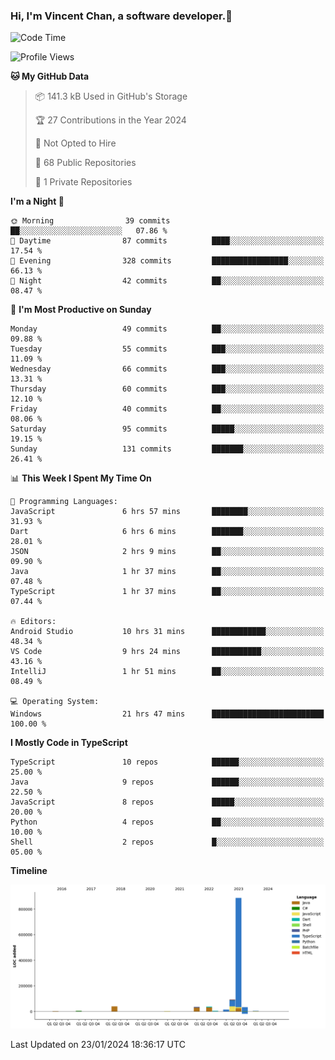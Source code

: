 ### Hi, I'm Vincent Chan, a software developer.👋

<!--
**hkvincent/hkvincent** is a ✨ _special_ ✨ repository because its `README.md` (this file) appears on your GitHub profile.

Here are some ideas to get you started:

- 🔭 I’m currently working on ...
- 🌱 I’m currently learning ...
- 👯 I’m looking to collaborate on ...
- 🤔 I’m looking for help with ...
- 💬 Ask me about ...
- 📫 How to reach me: ...
- 😄 Pronouns: ...
- ⚡ Fun fact: ...
-->
<!--START_SECTION:waka-->
![Code Time](http://img.shields.io/badge/Code%20Time-747%20hrs%2037%20mins-blue)

![Profile Views](http://img.shields.io/badge/Profile%20Views-0-blue)

**🐱 My GitHub Data** 

> 📦 141.3 kB Used in GitHub's Storage 
 > 
> 🏆 27 Contributions in the Year 2024
 > 
> 🚫 Not Opted to Hire
 > 
> 📜 68 Public Repositories 
 > 
> 🔑 1 Private Repositories 
 > 
**I'm a Night 🦉** 

```text
🌞 Morning                39 commits          ██░░░░░░░░░░░░░░░░░░░░░░░   07.86 % 
🌆 Daytime                87 commits          ████░░░░░░░░░░░░░░░░░░░░░   17.54 % 
🌃 Evening                328 commits         █████████████████░░░░░░░░   66.13 % 
🌙 Night                  42 commits          ██░░░░░░░░░░░░░░░░░░░░░░░   08.47 % 
```
📅 **I'm Most Productive on Sunday** 

```text
Monday                   49 commits          ██░░░░░░░░░░░░░░░░░░░░░░░   09.88 % 
Tuesday                  55 commits          ███░░░░░░░░░░░░░░░░░░░░░░   11.09 % 
Wednesday                66 commits          ███░░░░░░░░░░░░░░░░░░░░░░   13.31 % 
Thursday                 60 commits          ███░░░░░░░░░░░░░░░░░░░░░░   12.10 % 
Friday                   40 commits          ██░░░░░░░░░░░░░░░░░░░░░░░   08.06 % 
Saturday                 95 commits          █████░░░░░░░░░░░░░░░░░░░░   19.15 % 
Sunday                   131 commits         ███████░░░░░░░░░░░░░░░░░░   26.41 % 
```


📊 **This Week I Spent My Time On** 

```text
💬 Programming Languages: 
JavaScript               6 hrs 57 mins       ████████░░░░░░░░░░░░░░░░░   31.93 % 
Dart                     6 hrs 6 mins        ███████░░░░░░░░░░░░░░░░░░   28.01 % 
JSON                     2 hrs 9 mins        ██░░░░░░░░░░░░░░░░░░░░░░░   09.90 % 
Java                     1 hr 37 mins        ██░░░░░░░░░░░░░░░░░░░░░░░   07.48 % 
TypeScript               1 hr 37 mins        ██░░░░░░░░░░░░░░░░░░░░░░░   07.44 % 

🔥 Editors: 
Android Studio           10 hrs 31 mins      ████████████░░░░░░░░░░░░░   48.34 % 
VS Code                  9 hrs 24 mins       ███████████░░░░░░░░░░░░░░   43.16 % 
IntelliJ                 1 hr 51 mins        ██░░░░░░░░░░░░░░░░░░░░░░░   08.49 % 

💻 Operating System: 
Windows                  21 hrs 47 mins      █████████████████████████   100.00 % 
```

**I Mostly Code in TypeScript** 

```text
TypeScript               10 repos            ██████░░░░░░░░░░░░░░░░░░░   25.00 % 
Java                     9 repos             ██████░░░░░░░░░░░░░░░░░░░   22.50 % 
JavaScript               8 repos             █████░░░░░░░░░░░░░░░░░░░░   20.00 % 
Python                   4 repos             ██░░░░░░░░░░░░░░░░░░░░░░░   10.00 % 
Shell                    2 repos             █░░░░░░░░░░░░░░░░░░░░░░░░   05.00 % 
```



**Timeline**

![Lines of Code chart](https://raw.githubusercontent.com/hkvincent/hkvincent/main/assets/bar_graph.png)


 Last Updated on 23/01/2024 18:36:17 UTC
<!--END_SECTION:waka-->
